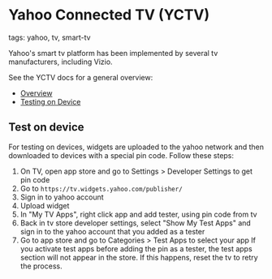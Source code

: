 # Yahoo Connected TV (YCTV)

tags: yahoo, tv, smart-tv

Yahoo's smart tv platform has been implemented by several tv manufacturers, including Vizio.

See the YCTV docs for a general overview:
* [Overview](https://developer.yahoo.com/connectedtv/devguide/CTV_DG_Review_the_Sample_TV_App_Files.html)
* [Testing on Device](https://developer.yahoo.com/connectedtv/installguide/CTV_IG_Testing_on_a_Consumer_Device.html)

## Test on device
For testing on devices, widgets are uploaded to the yahoo network and then downloaded to devices with a special pin code. Follow these steps:
1. On TV, open app store and go to Settings > Developer Settings to get pin code
1. Go to `https://tv.widgets.yahoo.com/publisher/`
1. Sign in to yahoo account
1. Upload widget
1. In "My TV Apps", right click app and add tester, using pin code from tv
1. Back in tv store developer settings, select "Show My Test Apps" and sign in to the yahoo account that you added as a tester
1. Go to app store and go to Categories > Test Apps to select your app
If you activate test apps before adding the pin as a tester, the test apps section will not appear in the store. If this happens, reset the tv to retry the process.
